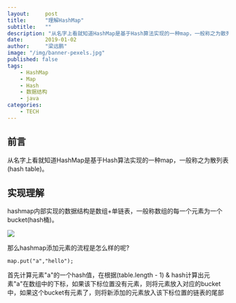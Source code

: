 ```yaml
---
layout:     post 
title:      "理解HashMap"
subtitle:   ""
description: "从名字上看就知道HashMap是基于Hash算法实现的一种map，一般称之为散列表(hash table)"
date:       2019-01-02
author:     "梁远鹏"
image: "/img/banner-pexels.jpg"
published: false
tags:
    - HashMap
    - Map 
    - Hash
    - 数据结构
    - java
categories: 
    - TECH
---
```


## 前言
从名字上看就知道HashMap是基于Hash算法实现的一种map，一般称之为散列表(hash table)。  

## 实现理解

hashmap内部实现的数据结构是数组+单链表，一般称数组的每一个元素为一个bucket(hash桶)。  


![](https://res.cloudinary.com/lyp/image/upload/v1546398133/hugo/blog.github.io/data-structure/map/hashmap1.png)

那么hashmap添加元素的流程是怎么样的呢?  
```
map.put("a","hello");  
```  

 首先计算元素"a"的一个hash值，在根据(table.length - 1) & hash计算出元素"a"在数组中的下标，如果该下标位置没有元素，则将元素放入对应的bucket中，如果这个bucket有元素了，则将新添加的元素放入该下标位置的链表的尾部




